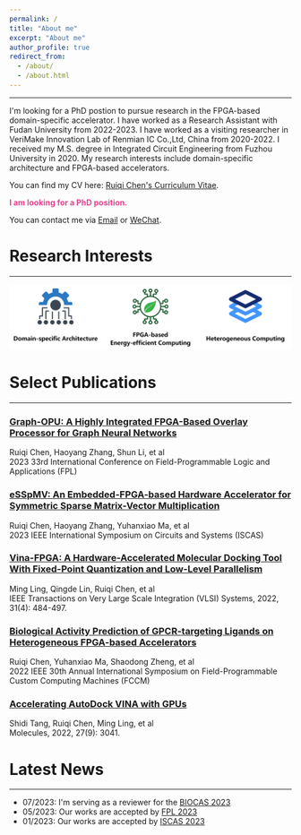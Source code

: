 ```yaml
---
permalink: /
title: "About me"
excerpt: "About me"
author_profile: true
redirect_from: 
  - /about/
  - /about.html
---
```


------

I'm looking for a PhD postion to pursue research in the FPGA-based domain-specific accelerator. I have worked as a Research Assistant with Fudan University from 2022-2023. I have worked as a visiting researcher in VeriMake Innovation Lab of Renmian IC Co.,Ltd, China from 2020-2022. I received my M.S. degree in Integrated Circuit Engineering from Fuzhou University in 2020. My research interests include domain-specific architecture and FPGA-based accelerators.

You can find my CV here: [Ruiqi Chen's Curriculum Vitae](../files/RickyCV.pdf).

<font color="#E74290"><b> I am looking for a PhD position. </b></font>  

You can contact me via [Email](mailto:rickychen@verimake.com) or [WeChat](../images/wechat.png).
   
Research Interests
======
------

<img src='../images/research.png' style='width:auto;'>
<!-- - ### Domain-specific Architecture
- ### FPGA-based Energy-efficient Computing 
- ### Heterogeneous Computing -->



Select Publications
======
------

### [Graph-OPU: A Highly Integrated FPGA-Based Overlay Processor for Graph Neural Networks](https://doi.org/10.1109/FPL60245.2023.00039)
Ruiqi Chen, Haoyang Zhang, Shun Li, et al<br>
2023 33rd International Conference on Field-Programmable Logic and Applications (FPL)

### [eSSpMV: An Embedded-FPGA-based Hardware Accelerator for Symmetric Sparse Matrix-Vector Multiplication](http://dx.doi.org/10.1109/ISCAS46773.2023.10181734)
Ruiqi Chen, Haoyang Zhang, Yuhanxiao Ma, et al<br>
2023 IEEE International Symposium on Circuits and Systems (ISCAS)

### [Vina-FPGA: A Hardware-Accelerated Molecular Docking Tool With Fixed-Point Quantization and Low-Level Parallelism](http://dx.doi.org/10.1109/TVLSI.2022.3217275)
Ming Ling, Qingde Lin, Ruiqi Chen, et al<br>
IEEE Transactions on Very Large Scale Integration (VLSI) Systems, 2022, 31(4): 484-497.

### [Biological Activity Prediction of GPCR-targeting Ligands on Heterogeneous FPGA-based Accelerators](http://dx.doi.org/10.1109/FCCM53951.2022.9786139)
Ruiqi Chen, Yuhanxiao Ma, Shaodong Zheng, et al<br>
2022 IEEE 30th Annual International Symposium on Field-Programmable Custom Computing Machines (FCCM)

### [Accelerating AutoDock VINA with GPUs](http://dx.doi.org/10.3390/molecules27093041) 
Shidi Tang, Ruiqi Chen, Ming Ling, et al<br>
Molecules, 2022, 27(9): 3041.

Latest News 
======
------
- 07/2023: I'm serving as a reviewer for the [BIOCAS 2023](https://2023.ieee-biocas.org/)
- 05/2023: Our works are accepted by [FPL 2023](https://2023.fpl.org/)
- 01/2023: Our works are accepted by [ISCAS 2023](https://iscas2023.org/)

